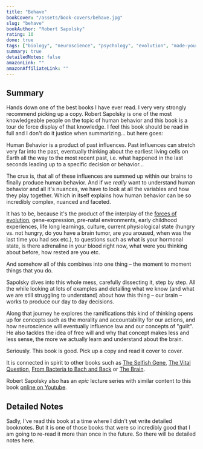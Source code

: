 ```yaml
---
title: "Behave"
bookCover: "/assets/book-covers/behave.jpg"
slug: "behave"
bookAuthor: "Robert Sapolsky"
rating: 10
done: true
tags: ["biology", "neuroscience", "psychology", "evolution", "made-you-think", "the-best"]
summary: true
detailedNotes: false
amazonLink: ""
amazonAffiliateLink: ""
---
```


## Summary

Hands down one of the best books I have ever read. I very very strongly recommend picking up a copy. Robert Sapolsky is one of the most knowledgeable people on the topic of human behavior and this book is a tour de force display of that knowledge. I feel this book should be read in full and I don't do it justice when summarizing... but here goes: 

Human Behavior is a product of past influences. Past influences can stretch very far into the past, eventually thinking about the earliest living cells on Earth all the way to the most recent past, i.e. what happened in the last seconds leading up to a specific decision or behavior... 

The crux is, that all of these influences are summed up within our brains to finally produce human behavior. And if we *really* want to understand human behavior and all it's nuances, we have to look at all the variables and how they play together. Which in itself explains how human behavior can be so incredibly complex, nuanced and faceted. 

It has to be, because it's the product of the interplay of the [forces of evolution](/booknotes/the-red-queen), gene-expression, pre-natal environments, early childhood experiences, life long learnings, culture, current physiological state (hungry vs. not hungry, do you have a brain tumor, are you aroused, when was the last time you had sex etc.), to questions such as what is your hormonal state, is there adrenaline in your blood right now, what were you thinking about before, how rested are you etc. 

And somehow all of this combines into one thing – the moment to moment things that you do.

Sapolsky dives into this whole mess, carefully dissecting it, step by step. All the while looking at lots of examples and detailing what we know (and what we are still struggling to understand) about how this thing – our brain – works to produce our day to day decisions.

Along that journey he explores the ramifications this kind of thinking opens up for concepts such as the morality and accountability for our actions, and how neuroscience will eventually influence law and our concepts of "guilt". He also tackles the idea of free will and why that concept makes less and less sense, the more we actually learn and understand about the brain.

Seriously. This book is good. Pick up a copy and read it cover to cover.

It is connected in spirit to other books such as [The Selfish Gene](/booknotes/the-selfish-gene), [The Vital Question](/booknotes/the-vital-question), [From Bacteria to Bach and Back](/booknotes/from-bacteria-to-bach-and-back) or [The Brain](/booknotes/the-brain). 

Robert Sapolsky also has an *epic* lecture series with similar content to this book [online on Youtube](https://www.youtube.com/playlist?list=PL848F2368C90DDC3D). 

## Detailed Notes

Sadly, I've read this book at a time where I didn't yet write detailed booknotes. But it is one of those books that were so incredibly good that I am going to re-read it more than once in the future. So there will be detailed notes here. 